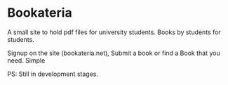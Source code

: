 # Bookateria
A small site to hold pdf files for university students. Books by students for students.

Signup on the site (bookateria.net), Submit a book or find a Book that you need. Simple

PS: Still in development stages.
